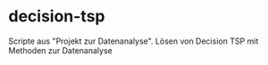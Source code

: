 # decision-tsp
Scripte aus "Projekt zur Datenanalyse". Lösen von Decision TSP mit Methoden zur Datenanalyse
